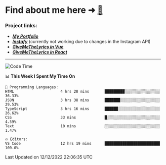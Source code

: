 # Find about me here ➜ [🧑](https://pauabella.dev)

### Project links:
- ***[My Portfolio](https://pauabella.dev)***
- ***[Instafy](https://instafy.me)*** (currently not working due to changes in the Instagram API)
- ***[GiveMeTheLyrics in Vue](https://lyrics.pauabella.dev)***
- ***[GiveMeTheLyrics in React](https://pauabella.dev/GiveMeTheLyrics)***

---
<!--START_SECTION:waka-->
![Code Time](http://img.shields.io/badge/Code%20Time-1%2C726%20hrs%2051%20mins-blue)

📊 **This Week I Spent My Time On** 

```text
💬 Programming Languages: 
HTML                     4 hrs 28 mins       █████████░░░░░░░░░░░░░░░░   36.33% 
JSON                     3 hrs 38 mins       ███████░░░░░░░░░░░░░░░░░░   29.53% 
TypeScript               3 hrs 16 mins       ██████░░░░░░░░░░░░░░░░░░░   26.62% 
CSS                      33 mins             █░░░░░░░░░░░░░░░░░░░░░░░░   4.59% 
Text                     10 mins             ░░░░░░░░░░░░░░░░░░░░░░░░░   1.47%

🔥 Editors: 
VS Code                  12 hrs 19 mins      █████████████████████████   100.0%

```


 Last Updated on 12/12/2022 22:06:35 UTC
<!--END_SECTION:waka-->

